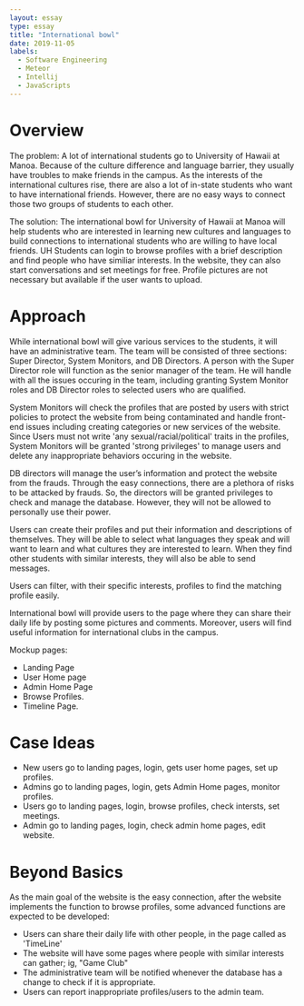 ```yaml
---
layout: essay
type: essay
title: "International bowl"
date: 2019-11-05
labels:
  - Software Engineering
  - Meteor
  - Intellij
  - JavaScripts
---
```


# Overview
The problem: A lot of international students go to University of Hawaii at Manoa. Because of the culture difference and language barrier, they usually have troubles to make friends in the campus.  As the interests of the international cultures rise, there are also a lot of in-state students who want to have international friends. However, there are no easy ways to connect those two groups of students to each other. 

The solution: The international bowl for University of Hawaii at Manoa will help students who are interested in learning new cultures and languages to build connections to international students who are willing to have local friends. UH Students can login to browse profiles with a brief description and find people who have similiar interests. In the website, they can also start conversations and set meetings for free. Profile pictures are not necessary but available if the user wants to upload.

# Approach

While international bowl will give various services to the students, it will have an administrative team. The team will be consisted of three sections: Super Director, System Monitors, and DB Directors. A person with the Super Director role will function as the senior manager of the team. He will handle with all the issues occuring in the team, including granting System Monitor roles and DB Director roles to selected users who are qualified. 

System Monitors will check the profiles that are posted by users with strict policies to protect the website from being contaminated and handle front-end issues including creating categories or new services of the website. Since Users must not write 'any sexual/racial/political' traits in the profiles, System Monitors will be granted 'strong privileges' to manage users and delete any inappropriate behaviors occuring in the website.

DB directors will manage the user’s information and protect the website from the frauds. Through the easy connections, there are a plethora of risks to be attacked by frauds. So, the directors will be granted privileges to check and manage the database. However, they will not be allowed to personally use their power.

Users can create their profiles and put their information and descriptions of themselves. They will be able to select what languages they speak and will want to learn and what cultures they are interested to learn. When they find other students with similar interests, they will also be able to send messages. 

Users can filter, with their specific interests, profiles to find the matching profile easily.

International bowl will provide users to the page where they can share their daily life by posting some pictures and comments. Moreover, users will find useful information for international clubs in the campus. 


Mockup pages:
* Landing Page
* User Home page
* Admin Home Page
* Browse Profiles.
* Timeline Page.

# Case Ideas
* New users go to landing pages, login, gets user home pages, set up profiles.
* Admins go to landing pages, login, gets Admin Home pages, monitor profiles.
* Users go to landing pages, login, browse profiles, check intersts, set meetings.
* Admin go to landing pages, login, check admin home pages, edit website.

# Beyond Basics

As the main goal of the website is the easy connection, after the website implements the function to browse profiles, some advanced functions are expected to be developed:

* Users can share their daily life with other people, in the page called as 'TimeLine'
* The website will have some pages where people with similar interests can gather; ig, "Game Club"
* The administrative team will be notified whenever 
the database has a change to check if it is appropriate.
* Users can report inappropriate profiles/users to the admin team.

